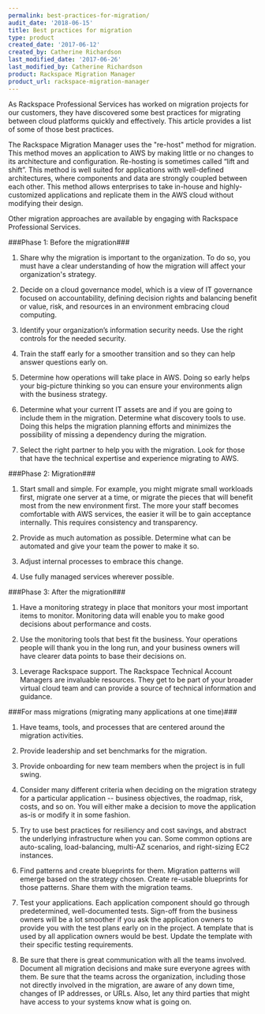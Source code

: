 ```yaml
---
permalink: best-practices-for-migration/
audit_date: '2018-06-15'
title: Best practices for migration
type: product
created_date: '2017-06-12'
created_by: Catherine Richardson
last_modified_date: '2017-06-26'
last_modified_by: Catherine Richardson
product: Rackspace Migration Manager
product_url: rackspace-migration-manager
---
```


As Rackspace Professional Services has worked on migration projects for our
customers, they have discovered some best practices for migrating between cloud
platforms quickly and effectively. This article provides a list of some of
those best practices.

The Rackspace Migration Manager uses the "re-host" method for migration. This
method moves an application to AWS by making little or no changes to its
architecture and configuration. Re-hosting is sometimes called “lift and
shift”. This method is well suited for applications with well-defined
architectures, where components and data are strongly coupled between each
other. This method allows enterprises to take in-house and highly-customized
applications and replicate them in the AWS cloud without modifying their
design.

Other migration approaches are available by engaging with Rackspace Professional Services.


###Phase 1: Before the migration###

1. Share why the migration is important to the organization.
   To do so, you must have a clear understanding of how the migration will
   affect your organization's strategy.

2. Decide on a cloud governance model, which is a view of IT governance
   focused on accountability, defining decision rights and balancing benefit
   or value, risk, and resources in an environment embracing cloud computing.

3. Identify your organization’s information security needs. Use the right
   controls for the needed security.

4. Train the staff early for a smoother transition and so they can help answer
   questions early on.

5. Determine how operations will take place in AWS. Doing so early helps your
   big-picture thinking so you can ensure your environments align with the
   business strategy.

6. Determine what your current IT assets are and if you are going to include
   them in the migration. Determine what discovery tools to use. Doing this
   helps the migration planning efforts and minimizes the possibility of
   missing a dependency during the migration.

7. Select the right partner to help you with the migration. Look
   for those that have the technical expertise and experience
   migrating to AWS.


###Phase 2: Migration###

1. Start small and simple. For example, you might migrate small workloads
   first, migrate one server at a time, or migrate the pieces that will
   benefit most from the new environment first. The more your staff becomes
   comfortable with AWS services, the easier it will be to gain acceptance
   internally. This requires consistency and transparency.

2. Provide as much automation as possible. Determine what can be automated and
   give your team the power to make it so.

3. Adjust internal processes to embrace this change.

4. Use fully managed services wherever possible.


###Phase 3: After the migration###

1. Have a monitoring strategy in place that monitors your most important
   items to monitor. Monitoring data will enable you to make good decisions
   about performance and costs.

2. Use the monitoring tools that best fit the business. Your operations people
   will thank you in the long run, and your business owners will have clearer
   data points to base their decisions on.

3. Leverage Rackspace support. The Rackspace Technical Account Managers are
   invaluable resources. They get to be part of your broader virtual cloud team
   and can provide a source of technical information and guidance.


###For mass migrations (migrating many applications at one time)###

1. Have teams, tools, and processes that are centered around the migration
   activities.

2. Provide leadership and set benchmarks for the migration.

3. Provide onboarding for new team members when the project is in full swing.

4. Consider many different criteria when deciding on the migration strategy
   for a particular application -- business objectives, the roadmap,
   risk, costs, and so on. You will either make a decision to move the
   application as-is or modify it in some fashion.

5. Try to use best practices for resiliency and cost savings, and abstract the
   underlying infrastructure when you can. Some common options are
   auto-scaling, load-balancing, multi-AZ scenarios, and right-sizing EC2
   instances.

6. Find patterns and create blueprints for them. Migration patterns will
   emerge based on the strategy chosen. Create re-usable blueprints for
   those patterns. Share them with the migration teams.

7. Test your applications. Each application component should go through
   predetermined, well-documented tests. Sign-off from the business owners
   will be a lot smoother if you ask the application owners to provide you
   with the test plans early on in the project. A template that is used by all
   application owners would be best. Update the template with their specific
   testing requirements.

8. Be sure that there is great communication with all the teams involved.
   Document all migration decisions and make sure everyone agrees with them.
   Be sure that the teams across the organization, including those not directly
   involved in the migration, are aware of any down time, changes of IP
   addresses, or URLs. Also, let any third parties that might have access to
   your systems know what is going on.
